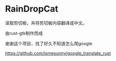 # RainDropCat

读取剪切板，并将剪切板内容翻译成中文。

由rust-gtk制作而成

谢谢这个项目，找了好久不知道怎么爬google

https://github.com/ismesunny/google_translate_rust
